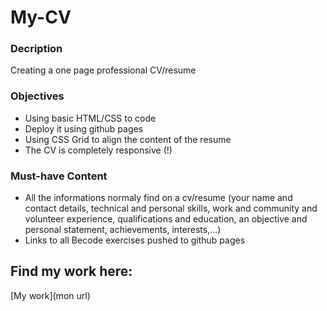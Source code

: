 # My-CV

### Decription
Creating a one page professional CV/resume 

### Objectives

- Using basic HTML/CSS to code
- Deploy it using github pages
- Using CSS Grid to align the content of the resume
- The CV is completely responsive (!)

### Must-have Content
- All the informations normaly find on a cv/resume
(your name and contact details, technical and personal skills, work and community and volunteer experience,
qualifications and education, an objective and personal statement, achievements, interests,...)
- Links to all Becode exercises pushed to github pages


## Find my work here:
 [My work](mon url)

